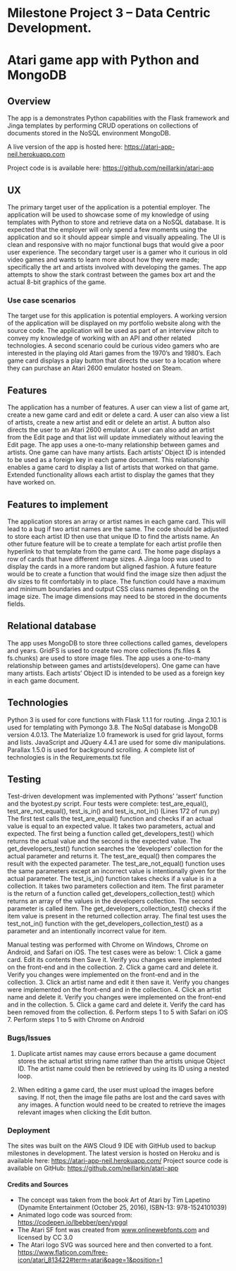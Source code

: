 # Milestone Project 3 – Data Centric Development.
# Atari game app with Python and MongoDB 

## Overview
The app is a demonstrates Python capabilities with the Flask framework and Jinga templates by performing CRUD operations on collections of documents stored in the NoSQL environment MongoDB. 

A live version of the app is hosted here: https://atari-app-neil.herokuapp.com

Project code is is available here: https://github.com/neillarkin/atari-app 

## UX
The primary target user of the application is a potential employer. The application will be used to showcase some of my knowledge of using templates with Python to store and retrieve data on a NoSQL database. It is expected that the employer will only spend a few moments using the application and so it should appear simple and visually appealing. The UI is clean and responsive with no major functional bugs that would give a poor user experience. The secondary target user is a gamer who it curious in old video games and wants to learn more about how they were made; specifically the art and artists involved with developing the games. The app attempts to show the stark contrast between the games box art and the actual 8-bit graphics of the game.

### Use case scenarios
The target use for this application is potential employers. A working version of the application will be displayed on my portfolio website along with the source code. The application will be used as part of an interview pitch to convey my knowledge of working with an API and other related technologies.
A second scenario could be curious video gamers who are interested in the playing old Atari games from the 1970’s and 1980’s. Each game card displays a play button that directs the user to a location where they can purchase an Atari 2600 emulator hosted on Steam.

## Features
The application has a number of features. A user can view a list of game art, create a new game card and edit or delete a card. A user can also view a list of artists, create a new artist  and edit or delete an artist. A button also directs the user to an Atari 2600 emulator.
A user can also add an artist from the Edit page and that list will update immediately without leaving the Edit page.
The app uses a one-to-many relationship between games and artists. One game can have many artists. Each artists’ Object ID is intended to be used as a foreign key in each game document.
This relationship enables a game card to display a list of artists that worked on that game. Extended functionality allows each artist to display the games that they have worked on. 

## Features to implement
The application stores an array or artist names in each game card. This will lead to a bug if two artist names are the same. The code should be adjusted to store each artist ID then use that unique ID to find the artists name.
An other future feature will be to create a template for each artist profile then hyperlink to that template from the game card. 
The home page displays a row of cards that have different image sizes. A Jinga loop was used to display the cards in a more random but aligned fashion. A future feature would be to create a function that would find the image size then adjust the div sizes to fit comfortably in to place. The function could have a maximum and minimum boundaries and output CSS class names depending on the image size. The image dimensions may need to be stored in the documents fields.

## Relational database
The app uses MongoDB to store three collections called games, developers and years. GridFS is used to create two more collections (fs.files & fs.chunks) are used to store image files.
The app uses a one-to-many relationship between games and artists(developers). One game can have many artists. Each artists’ Object ID is intended to be used as a foreign key in each game document.

## Technologies
Python 3 is used for core functions with Flask 1.1.1 for routing. Jinga 2.10.1 is used for templating with Pymongo 3.8. The NoSql database is MongoDB version 4.0.13.
The Materialize 1.0 framework is used for grid layout, forms and lists. 
JavaScript and JQuery 4.4.1 are  used for some div manipulations. Parallax 1.5.0 is used for background scrolling.
A complete list of technologies is in the Requirements.txt file


## Testing
Test-driven development was implemented with Pythons’ ‘assert’ function and the byotest.py script. Four tests were complete: test_are_equal(), test_are_not_equal(), test_is_in() and test_is_not_in()
(Lines 172 of run.py) 
The first test calls the test_are_equal() function and checks if an actual value is equal to an expected value. It takes two parameters, actual and expected. The first being a function called get_developers_test() which returns the actual value and the second is the expected value. The get_developers_test() function searches the ‘developers’ collection for the actual parameter and returns it. The test_are_equal() then compares the result with the expected parameter. The test_are_not_equal()  function uses the same parameters except an incorrect value is intentionally given for the actual parameter. 
The test_is_in() function takes checks if a value is in a collection. It takes two parameters collection and item. The first parameter is the return of a function called get_developers_collection_test() which returns an array of the values in the developers collection. The second parameter is called item. The get_developers_collection_test() checks if the item value is present in the returned collection array. 
The final test uses the test_not_in() function with the get_developers_collection_test()  as a parameter and an intentionally incorrect value for item.

Manual testing was performed with Chrome on Windows, Chrome on Android, and Safari on iOS. The test cases were as below:
    1. Click a game card. Edit its contents then Save it. Verify you changes were implemented on the front-end and in the collection. 
    2. Click a game card and delete it. Verify you changes were implemented on the front-end and in the collection. 
    3.  Click an artist name and edit it then save it. Verify you changes were implemented on the front-end and in the collection. 
    4. Click an artist name and delete it. Verify you changes were implemented on the front-end and in the collection. 
    5. Click a game card and delete it. Verify the card has been removed from the collection.
    6. Perform steps 1 to 5 with Safari on iOS
    7. Perform steps 1 to 5 with Chrome on Android

### Bugs/Issues
1) Duplicate artist names may cause errors because a game document stores the actual artist string name rather than the artists unique Object ID. The artist name could then be retrieved by using its ID  using a nested loop.

2) When editing a game card, the user must upload the images before saving.  If not, then the image file paths are lost and the card saves with any images. A function would need to be created to retrieve the images relevant images when clicking the Edit button.

### Deployment
The sites was built on the AWS Cloud 9 IDE with GitHub used to backup milestones in development. 
The latest version is hosted on Heroku and is available here: https://atari-app-neil.herokuapp.com/ 
Project source code is available on GitHub: https://github.com/neillarkin/atari-app 

#### Credits and Sources
- The concept was taken from the book Art of Atari by Tim Lapetino (Dynamite Entertainment (October 25, 2016),  ISBN-13: 978-1524101039)
- Animated logo code was sourced from: https://codepen.io/lbebber/pen/ypgql
- The Atari SF font was created from www.onlinewebfonts.com and licensed by CC 3.0
- The Atari logo SVG was sourced here and then converted to a font. https://www.flaticon.com/free-icon/atari_813422#term=atari&page=1&position=1
